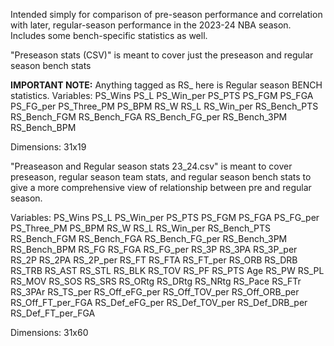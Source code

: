 Intended simply for comparison of pre-season performance and correlation with later, regular-season performance in the 2023-24 NBA season. 
Includes some bench-specific statistics as well.

"Preseason stats (CSV)" is meant to cover just the preseason and regular season bench stats

**IMPORTANT NOTE:** Anything tagged as RS_ here is Regular season BENCH statistics. 
Variables: PS_Wins	PS_L	PS_Win_per	PS_PTS	PS_FGM	PS_FGA	PS_FG_per	PS_Three_PM	PS_BPM	RS_W	RS_L	RS_Win_per	RS_Bench_PTS	RS_Bench_FGM	RS_Bench_FGA	RS_Bench_FG_per	RS_Bench_3PM	RS_Bench_BPM

Dimensions:
31x19


"Preaseason and Regular season stats 23_24.csv" is meant to cover preseason, regular season team stats, and regular season bench stats to give a more comprehensive view of relationship between pre and regular season. 

Variables: PS_Wins	PS_L	PS_Win_per	PS_PTS	PS_FGM	PS_FGA	PS_FG_per	PS_Three_PM	PS_BPM	RS_W	RS_L	RS_Win_per	RS_Bench_PTS	RS_Bench_FGM	RS_Bench_FGA	RS_Bench_FG_per	RS_Bench_3PM	RS_Bench_BPM	RS_FG	RS_FGA	RS_FG_per	RS_3P	RS_3PA	RS_3P_per	RS_2P	RS_2PA	RS_2P_per	RS_FT	RS_FTA	RS_FT_per	RS_ORB	RS_DRB	RS_TRB	RS_AST	RS_STL	RS_BLK	RS_TOV	RS_PF	RS_PTS	Age	RS_PW	RS_PL	RS_MOV	RS_SOS	RS_SRS	RS_ORtg	RS_DRtg	RS_NRtg	RS_Pace	RS_FTr	RS_3PAr	RS_TS_per	RS_Off_eFG_per	RS_Off_TOV_per	RS_Off_ORB_per	RS_Off_FT_per_FGA	RS_Def_eFG_per	RS_Def_TOV_per	RS_Def_DRB_per	RS_Def_FT_per_FGA

Dimensions: 31x60
